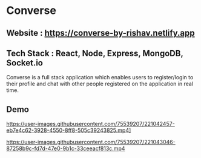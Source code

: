# Converse

## Website : https://converse-by-rishav.netlify.app

## Tech Stack : React, Node, Express, MongoDB, Socket.io

Converse is a full stack application which enables users to register/login to their profile and chat with other people registered on the application in real time.

## Demo

https://user-images.githubusercontent.com/75539207/221042457-eb7e4c62-3928-4550-8ff8-505c39243825.mp4]









































https://user-images.githubusercontent.com/75539207/221043046-87258b9c-fd7d-47e0-9b1c-33ceeacf813c.mp4

